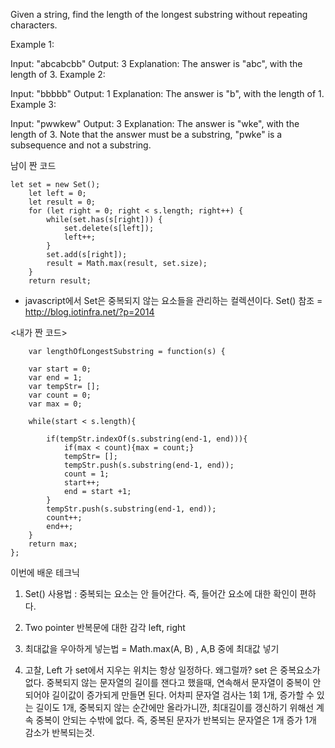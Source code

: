 Given a string, find the length of the longest substring without repeating characters.

Example 1:

Input: "abcabcbb"
Output: 3
Explanation: The answer is "abc", with the length of 3.
Example 2:

Input: "bbbbb"
Output: 1
Explanation: The answer is "b", with the length of 1.
Example 3:

Input: "pwwkew"
Output: 3
Explanation: The answer is "wke", with the length of 3.
             Note that the answer must be a substring, "pwke" is a subsequence and not a substring.

남이 짠 코드
~~~
let set = new Set();
    let left = 0;
    let result = 0;
    for (let right = 0; right < s.length; right++) {
        while(set.has(s[right])) {
            set.delete(s[left]);
            left++;
        }
        set.add(s[right]);
        result = Math.max(result, set.size);
    }
    return result;
~~~


* javascript에서 Set은 중복되지 않는 요소들을 관리하는 컬렉션이다.
Set() 참조
= http://blog.iotinfra.net/?p=2014

<내가 짠 코드>
~~~
    var lengthOfLongestSubstring = function(s) {

    var start = 0;
    var end = 1;
    var tempStr= [];
    var count = 0;
    var max = 0;

    while(start < s.length){

        if(tempStr.indexOf(s.substring(end-1, end))){
            if(max < count){max = count;}
            tempStr= [];
            tempStr.push(s.substring(end-1, end));
            count = 1;
            start++;
            end = start +1;
        }
        tempStr.push(s.substring(end-1, end));
        count++;
        end++;
    }
    return max;
};
~~~



이번에 배운 테크닉
1. Set() 사용법 : 중복되는 요소는 안 들어간다.
즉, 들어간 요소에 대한 확인이 편하다.
2. Two pointer 반복문에 대한 감각 left, right
3. 최대값을 우아하게 넣는법 = Math.max(A, B) , A,B 중에 최대값 넣기

4. 고찰, Left 가 set에서 지우는 위치는 항상 일정하다. 왜그럴까?
set 은 중복요소가 없다. 중복되지 않는 문자열의 길이를 잰다고 했을때,
연속해서 문자열이 중복이 안되어야 길이값이 증가되게 만들면 된다.
어차피 문자열 검사는 1회 1개, 증가할 수 있는 길이도 1개, 중복되지 않는 순간에만 올라가니깐, 최대길이를 갱신하기 위해선 계속 중복이 안되는 수밖에 없다. 즉, 중복된 문자가 반복되는 문자열은 1개 증가 1개 감소가 반복되는것.
